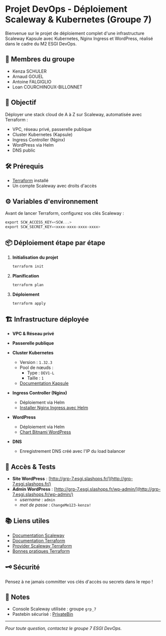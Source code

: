 # Projet DevOps - Déploiement Scaleway & Kubernetes (Groupe 7)

Bienvenue sur le projet de déploiement complet d'une infrastructure Scaleway Kapsule avec Kubernetes, Nginx Ingress et WordPress, réalisé dans le cadre du M2 ESGI DevOps.

## 👤 Membres du groupe

- Kenza SCHULER
- Arnaud GOUEL
- Antoine FALGIGLIO
- Loan COURCHINOUX-BILLONNET

## 🚀 Objectif

Déployer une stack cloud de A à Z sur Scaleway, automatisée avec Terraform :

- VPC, réseau privé, passerelle publique
- Cluster Kubernetes (Kapsule)
- Ingress Controller (Nginx)
- WordPress via Helm
- DNS public

## 🛠️ Prérequis

- [Terraform](https://www.terraform.io/downloads.html) installé
- Un compte Scaleway avec droits d'accès

## ⚙️ Variables d'environnement

Avant de lancer Terraform, configurez vos clés Scaleway :

```powershell
export SCW_ACCESS_KEY=<SCW...>
export SCW_SECRET_KEY=<xxxx-xxxx-xxxx-xxxx>
```

## 📦 Déploiement étape par étape

1. **Initialisation du projet**

   ```powershell
   terraform init
   ```

2. **Planification**

   ```powershell
   terraform plan
   ```

3. **Déploiement**
   ```powershell
   terraform apply
   ```

## 🏗️ Infrastructure déployée

- **VPC & Réseau privé**
- **Passerelle publique**
- **Cluster Kubernetes**

  - Version : `1.32.3`
  - Pool de nœuds :
    - Type : `DEV1-L`
    - Taille : `1`
  - [Documentation Kapsule](https://registry.terraform.io/providers/scaleway/scaleway/latest/docs/resources/k8s_cluster)

- **Ingress Controller (Nginx)**

  - Déploiement via Helm
  - [Installer Nginx Ingress avec Helm](https://docs.nginx.com/nginx-ingress-controller/installation/installing-nic/installation-with-helm/)

- **WordPress**

  - Déploiement via Helm
  - [Chart Bitnami WordPress](https://github.com/bitnami/charts/tree/main/bitnami/wordpress)

- **DNS**
  - Enregistrement DNS créé avec l'IP du load balancer

## 🔑 Accès & Tests

- **Site WordPress** : [http://grp-7.esgi.slashops.fr/](http://grp-7.esgi.slashops.fr/)
- **Admin WordPress** : [http://grp-7.esgi.slashops.fr/wp-admin/](http://grp-7.esgi.slashops.fr/wp-admin/)
  - _username_ : `admin`
  - _mot de passe_ : `ChangeMe123-kenza!`

## 📚 Liens utiles

- [Documentation Scaleway](https://www.scaleway.com/en/docs/)
- [Documentation Terraform](https://www.terraform.io/docs)
- [Provider Scaleway Terraform](https://registry.terraform.io/providers/scaleway/scaleway/latest/docs)
- [Bonnes pratiques Terraform](https://www.terraform.io/docs/language/best-practices/index.html)

## 🗝️ Sécurité

Pensez à ne jamais committer vos clés d'accès ou secrets dans le repo !

## 📝 Notes

- Console Scaleway utilisée : groupe `grp_7`
- Pastebin sécurisé : [PrivateBin](https://privatebin.info/)

---

_Pour toute question, contactez le groupe 7 ESGI DevOps._
